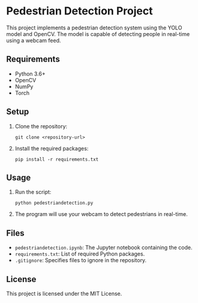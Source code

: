 
# Pedestrian Detection Project

This project implements a pedestrian detection system using the YOLO model and OpenCV. The model is capable of detecting people in real-time using a webcam feed.

## Requirements

- Python 3.6+
- OpenCV
- NumPy
- Torch

## Setup

1. Clone the repository:
   ```
   git clone <repository-url>
   ```
2. Install the required packages:
   ```
   pip install -r requirements.txt
   ```

## Usage

1. Run the script:
   ```
   python pedestriandetection.py
   ```

2. The program will use your webcam to detect pedestrians in real-time.

## Files

- `pedestriandetection.ipynb`: The Jupyter notebook containing the code.
- `requirements.txt`: List of required Python packages.
- `.gitignore`: Specifies files to ignore in the repository.

## License

This project is licensed under the MIT License.
